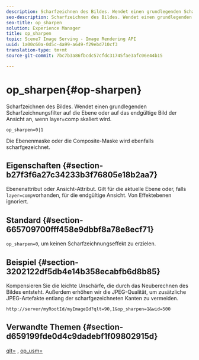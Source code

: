 ```yaml
---
description: Scharfzeichnen des Bildes. Wendet einen grundlegenden Scharfzeichnungsfilter auf die Ebene oder auf das endgültige Bild der Ansicht an, wenn layer=comp skaliert wird.
seo-description: Scharfzeichnen des Bildes. Wendet einen grundlegenden Scharfzeichnungsfilter auf die Ebene oder auf das endgültige Bild der Ansicht an, wenn layer=comp skaliert wird.
seo-title: op_sharpen
solution: Experience Manager
title: op_sharpen
topic: Scene7 Image Serving - Image Rendering API
uuid: 1a00c60a-0d5c-4a99-a649-f29ebd710cf3
translation-type: tm+mt
source-git-commit: 7bc7b3a86fbcdc57cfdc31745fae3afc06e44b15

---
```



# op_sharpen{#op-sharpen}

Scharfzeichnen des Bildes. Wendet einen grundlegenden Scharfzeichnungsfilter auf die Ebene oder auf das endgültige Bild der Ansicht an, wenn layer=comp skaliert wird.

`op_sharpen=0|1`

Die Ebenenmaske oder die Composite-Maske wird ebenfalls scharfgezeichnet.

## Eigenschaften {#section-b27f3f6a27c34233b3f76805e18b2aa7}

Ebenenattribut oder Ansicht-Attribut. Gilt für die aktuelle Ebene oder, falls `layer=comp`vorhanden, für die endgültige Ansicht. Von Effektebenen ignoriert.

## Standard {#section-665709700fff458e9dbbf8a78e8ecf71}

`op_sharpen=0`, um keinen Scharfzeichnungseffekt zu erzielen.

## Beispiel {#section-3202122df5db4e14b358ecabfb6d8b85}

Kompensieren Sie die leichte Unschärfe, die durch das Neuberechnen des Bildes entsteht. Außerdem erhöhen wir die JPEG-Qualität, um zusätzliche JPEG-Artefakte entlang der scharfgezeichneten Kanten zu vermeiden.

`http://server/myRootId/myImageId?qlt=90,1&op_sharpen=1&wid=500`

## Verwandte Themen {#section-d659199fde0d4c9dadebf1f09802915d}

[qlt=](../../../../../is-api/http-ref/image-serving-api-ref/c-http-protocol-reference/c-command-reference/r-is-http-qlt.md#reference-f69ed0758c784b0385d979820546d352) , [op_usm=](../../../../../is-api/http-ref/image-serving-api-ref/c-http-protocol-reference/c-command-reference/r-op-sharpen.md#reference-c32573230c6140f883efdaa201ea8541)
